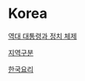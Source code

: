 # Korea

[역대 대통령과 정치 체제](Korea%206b77204316a54f6eaac55ad209315daf/%E1%84%8B%E1%85%A7%E1%86%A8%E1%84%83%E1%85%A2%20%E1%84%83%E1%85%A2%E1%84%90%E1%85%A9%E1%86%BC%E1%84%85%E1%85%A7%E1%86%BC%E1%84%80%E1%85%AA%20%E1%84%8C%E1%85%A5%E1%86%BC%E1%84%8E%E1%85%B5%20%E1%84%8E%E1%85%A6%E1%84%8C%E1%85%A6%20379bdfa081f54894b259414824ce6aeb.md)

[지역구분](Korea%206b77204316a54f6eaac55ad209315daf/%E1%84%8C%E1%85%B5%E1%84%8B%E1%85%A7%E1%86%A8%E1%84%80%E1%85%AE%E1%84%87%E1%85%AE%E1%86%AB%2003dd8c1e31d149999c45c112ee77e259.md)

[한국요리](Korea%206b77204316a54f6eaac55ad209315daf/%E1%84%92%E1%85%A1%E1%86%AB%E1%84%80%E1%85%AE%E1%86%A8%E1%84%8B%E1%85%AD%E1%84%85%E1%85%B5%2045f82e2842db4b02946a73cc4713d2f9.md)
